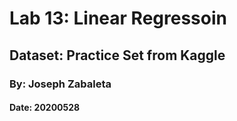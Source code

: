 # Lab 13: Linear Regressoin
## Dataset: Practice Set from Kaggle
### By: Joseph Zabaleta 
#### Date: 20200528